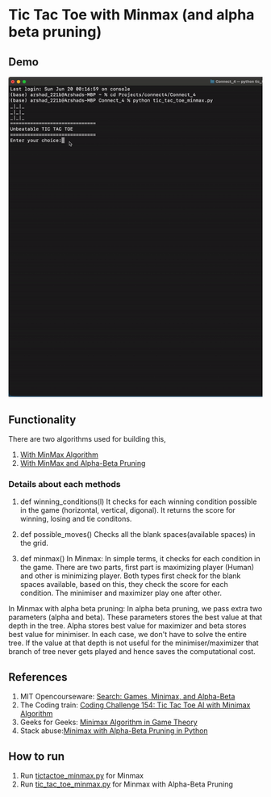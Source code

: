# Tic Tac Toe with Minmax (and alpha beta pruning)

## Demo
![](ezgif.com-gif-maker.gif)

## Functionality
There are two algorithms used for building this, 
1) [With MinMax Algorithm](https://github.com/Arshad221b/Connect_4/blob/master/tictactoe_minmax.py)
2) [With MinMax and Alpha-Beta Pruning](https://github.com/Arshad221b/Connect_4/blob/master/tic_tac_toe_minmax.py)

### Details about each methods 
1) def winning_conditions(l)
It checks for each winning condition possible in the game (horizontal, vertical, digonal). It returns the score for winning, losing and tie conditons.

2) def possible_moves()
Checks all the blank spaces(available spaces) in the grid.

3) def minmax()
In Minmax:
In simple terms, it checks for each condition in the game. There are two parts, first part is maximizing player (Human) and other is minimizing player. Both types first check for the blank spaces available, based on this, they check the score for each condition. The minimiser and maximizer play one after other. 

In Minmax with alpha beta pruning:
In alpha beta pruning, we pass extra two parameters (alpha and beta). These parameters stores the best value at that depth in the tree. Alpha stores best value for maximizer and beta stores best value for minimiser. In each case, we don't have to solve the entire tree. If the value at that depth is not useful for the minimiser/maximizer that branch of tree never gets played and hence saves the computational cost. 

## References
1) MIT Opencourseware: [Search: Games, Minimax, and Alpha-Beta](https://youtu.be/STjW3eH0Cik)
3) The Coding train: [Coding Challenge 154: Tic Tac Toe AI with Minimax Algorithm](https://www.youtube.com/watch?v=trKjYdBASyQ)
4) Geeks for Geeks: [Minimax Algorithm in Game Theory](https://www.geeksforgeeks.org/minimax-algorithm-in-game-theory-set-4-alpha-beta-pruning/)
5) Stack abuse:[Minimax with Alpha-Beta Pruning in Python](https://stackabuse.com/minimax-and-alpha-beta-pruning-in-python)

## How to run
1) Run [tictactoe_minmax.py](https://github.com/Arshad221b/unbeatable_tic_tac_toe/blob/master/tictactoe_minmax.py) for Minmax
2) Run [tic_tac_toe_minmax.py](https://github.com/Arshad221b/unbeatable_tic_tac_toe/blob/master/tic_tac_toe_minmax.py) for Minmax with Alpha-Beta Pruning
